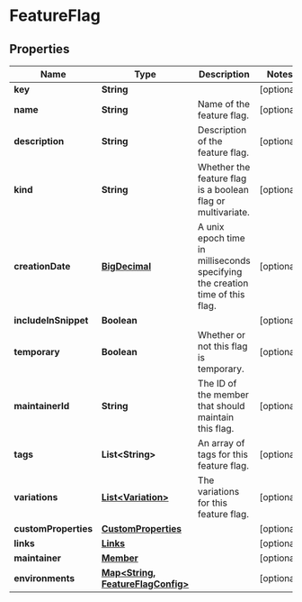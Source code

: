 
# FeatureFlag

## Properties
Name | Type | Description | Notes
------------ | ------------- | ------------- | -------------
**key** | **String** |  |  [optional]
**name** | **String** | Name of the feature flag. |  [optional]
**description** | **String** | Description of the feature flag. |  [optional]
**kind** | **String** | Whether the feature flag is a boolean flag or multivariate. |  [optional]
**creationDate** | [**BigDecimal**](BigDecimal.md) | A unix epoch time in milliseconds specifying the creation time of this flag. |  [optional]
**includeInSnippet** | **Boolean** |  |  [optional]
**temporary** | **Boolean** | Whether or not this flag is temporary. |  [optional]
**maintainerId** | **String** | The ID of the member that should maintain this flag. |  [optional]
**tags** | **List&lt;String&gt;** | An array of tags for this feature flag. |  [optional]
**variations** | [**List&lt;Variation&gt;**](Variation.md) | The variations for this feature flag. |  [optional]
**customProperties** | [**CustomProperties**](CustomProperties.md) |  |  [optional]
**links** | [**Links**](Links.md) |  |  [optional]
**maintainer** | [**Member**](Member.md) |  |  [optional]
**environments** | [**Map&lt;String, FeatureFlagConfig&gt;**](FeatureFlagConfig.md) |  |  [optional]



